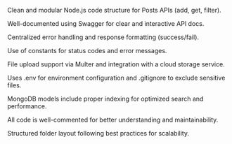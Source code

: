Clean and modular Node.js code structure for Posts APIs (add, get, filter).

Well-documented using Swagger for clear and interactive API docs.

Centralized error handling and response formatting (success/fail).

Use of constants for status codes and error messages.

File upload support via Multer and integration with a cloud storage service.

Uses .env for environment configuration and .gitignore to exclude sensitive files.

MongoDB models include proper indexing for optimized search and performance.

All code is well-commented for better understanding and maintainability.

Structured folder layout following best practices for scalability.
